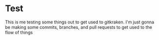 # Test
This is me testing some things out to get used to gitkraken. 
I'm just gonna be making some commits, branches, and pull requests to get used to the flow of things

